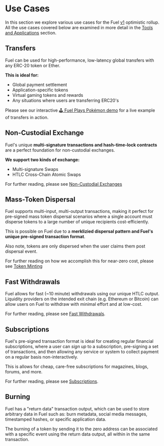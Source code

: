 Use Cases
===

In this section we explore various use cases for the Fuel [v1](../Future%20Roadmap/Planned%20Features.md#fuelv1) optimistic rollup. All the use cases covered below are examined in more detail in the [Tools and Applications](../4.%20Tools%20and%20Applications/0.%20Fast%20Withdrawals.md) section.

Transfers
---

Fuel can be used for high-performance, low-latency global transfers with any ERC-20 token or Ether.

**This is ideal for:**
- Global payment settlement
- Application-specific tokens
- Virtual gaming tokens and rewards
- Any situations where users are transferring ERC20's

Please see our interactive [🕹️ Fuel Plays Pokémon demo](https://fuelplayspokemon.com) for a live example of transfers in action.

Non-Custodial Exchange
---

Fuel's unique **multi-signature transactions and hash-time-lock contracts** are a perfect foundation for non-custodial exchanges.

**We support two kinds of exchange:**
- Multi-signature Swaps
- HTLC Cross-Chain Atomic Swaps

For further reading, please see [Non-Custodial Exchanges](../4.%20Tools%20and%20Applications/3.%20Non-Custodial%20Exchanges.md)

Mass-Token Dispersal
---

Fuel supports multi-input, multi-output transactions, making it perfect for pre-signed mass token dispersal scenarios where a single account must disperse tokens to a large number of unique recipients cost-efficiently.

This is possible on Fuel due to a **merklizied dispersal pattern and Fuel's unique pre-signed transaction format**.

Also note, tokens are only dispersed when the user claims them post dispersal event.

For further reading on how we accomplish this for near-zero cost, please see [Token Minting](../4.%20Tools%20and%20Applications/1.%20Token%20Minting.md)

Fast Withdrawals
---

Fuel allows for fast (~10 minute) withdrawals using our unique HTLC output. Liquidity providers on the intended exit chain (e.g. Ethereum or Bitcoin) can allow users on Fuel to withdraw with minimal effort and at low-cost.

For further reading, please see [Fast Withdrawals](../4.%20Tools%20and%20Applications/0.%20Fast%20Withdrawals.md).

Subscriptions
---

Fuel's pre-signed transaction format is ideal for creating regular financial subscriptions, where a user can *sign up* to a subscription, pre-signing a set of transactions, and then allowing any service or system to collect payment on a regular basis non-interactively.

This is allows for cheap, care-free subscriptions for magazines, blogs, forums, and more.

For further reading, please see [Subscriptions](../4.%20Tools%20and%20Applications/2.%20Subscriptions.md).

Burning
---

Fuel has a "return data" transaction output, which can be used to store arbitrary data in Fuel such as: burn metadata, social media messages, timestamped hashes, or specific application data.

The burning of a token by sending it to the zero address can be associated with a specific event using the return data output, all within in the same transaction.
